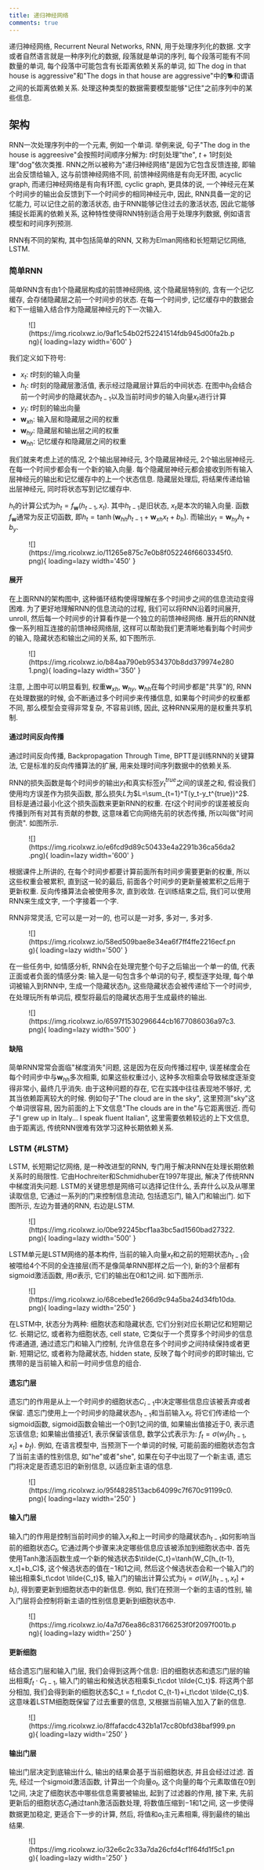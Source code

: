 ```yaml
---
title: 递归神经网络
comments: true
---
```


递归神经网络, Recurrent Neural Networks, RNN, 用于处理序列化的数据. 文字或者自然语言就是一种序列化的数据, 段落就是单词的序列, 每个段落可能有不同数量的单词, 每个段落中可能包含有长距离依赖关系的单词, 如`The dog in that house is aggressive"和"The dogs in that house are aggressive"中的🐕和谓语之间的长距离依赖关系. 处理这种类型的数据需要模型能够"记住"之前序列中的某些信息.

## 架构

RNN一次处理序列中的一个元素, 例如一个单词. 举例来说, 句子"The dog in the house is aggreesive"会按照时间顺序分解为: $t$时刻处理"the", $t+1$时刻处理"dog"依次类推. RNN之所以被称为"递归神经网络"是因为它包含反馈连接, 即输出会反馈给输入, 这与前馈神经网络不同, 前馈神经网络是有向无环图, acyclic graph, 而递归神经网络是有向有环图, cyclic graph, 更具体的说, 一个神经元在某个时间步的输出会反馈到下一个时间步的相同神经元中, 因此, RNN具备一定的记忆能力, 可以记住之前的激活状态, 由于RNN能够记住过去的激活状态, 因此它能够捕捉长距离的依赖关系, 这种特性使得RNN特别适合用于处理序列数据, 例如语言模型和时间序列预测.

RNN有不同的架构, 其中包括简单的RNN, 又称为Elman网络和长短期记忆网络, LSTM. 

### 简单RNN

简单RNN含有由$1$个隐藏层构成的前馈神经网络, 这个隐藏层特别的, 含有一个记忆缓存, 会存储隐藏层之前一个时间步的状态. 在每一个时间步, 记忆缓存中的数据会和下一组输入结合作为隐藏层神经元的下一次输入.

<figure markdown='1'>
![](https://img.ricolxwz.io/9af1c54b02f52241514fdb945d00fa2b.png){ loading=lazy width='600' }
</figure>

我们定义如下符号:

- $x_t$: $t$时刻的输入向量
- $h_t$: $t$时刻的隐藏层激活值, 表示经过隐藏层计算后的中间状态. 在图中$h_t$会结合前一个时间步的隐藏状态$h_{t-1}$以及当前时间步的输入向量$x_t$进行计算
- $y_t$: $t$时刻的输出向量
- $\bm{w}_{xh}$: 输入层和隐藏层之间的权重
- $\bm{w}_{hy}$: 隐藏层和输出层之间的权重
- $\bm{w}_{hh}$: 记忆缓存和隐藏层之间的权重

我们就来考虑上述的情况, $2$个输出层神经元, $3$个隐藏层神经元, $2$个输出层神经元. 在每一个时间步都会有一个新的输入向量. 每个隐藏层神经元都会接收到所有输入层神经元的输出和记忆缓存中的上一个状态信息. 隐藏层处理后, 将结果传递给输出层神经元, 同时将状态写到记忆缓存中.

$h_t$的计算公式为$h_t = f_{\bm{w}}(h_{t-1}, x_t)$. 其中$h_{t-1}$是旧状态, $x_t$是本次的输入向量. 函数$f_{\bm{w}}$通常为反正切函数, 即$h_t=\tanh (\bm{w}_{hh}h_{t-1}+\bm{w}_{xh}x_t+b_h)$. 而输出$y_t = \bm{w}_{hy}h_t+b_y$.

<figure markdown='1'>
![](https://img.ricolxwz.io/11265e875c7e0b8f052246f6603345f0.png){ loading=lazy width='450' }
</figure>

#### 展开

在上面RNN的架构图中, 这种循环结构使得理解在多个时间步之间的信息流动变得困难. 为了更好地理解RNN的信息流动的过程, 我们可以将RNN沿着时间展开, unroll, 然后每一个时间步的计算看作是一个独立的前馈神经网络. 展开后的RNN就像一系列相互连接的前馈神经网络层, 这样可以帮助我们更清晰地看到每个时间步的输入, 隐藏状态和输出之间的关系, 如下图所示.

<figure markdown='1'>
![](https://img.ricolxwz.io/b84aa790eb9534370b8dd379974e2801.png){ loading=lazy width='350' }
</figure>

注意, 上图中可以明显看到, 权重$\bm{w}_{xh}$, $\bm{w}_{hy}$, $\bm{w}_{hh}$在每个时间步都是"共享"的, RNN在处理数据的时候, 会不断通过多个时间步来传播信息, 如果每个时间步的权重都不同, 那么模型会变得非常复杂, 不容易训练, 因此, 这种RNN采用的是权重共享机制.

#### 通过时间反向传播

通过时间反向传播, Backpropagation Through Time, BPTT是训练RNN的关键算法, 它是标准的反向传播算法的扩展, 用来处理时间序列数据中的依赖关系. 

RNN的损失函数是每个时间步的输出$y_t$和真实标签$y_t^{true}$之间的误差之和, 假设我们使用均方误差作为损失函数, 那么损失$L$为$L=\sum_{t=1}^T(y_t-y_t^{true})^2$. 目标是通过最小化这个损失函数来更新RNN的权重. 在$t$这个时间步的误差被反向传播到所有对其有贡献的参数, 这意味着它向网络先前的状态传播, 所以叫做"时间倒流". 如图所示.

<figure markdown='1'>
![](https://img.ricolxwz.io/e6fcd9d89c50433e4a2291b36ca56da2.png){ loadin=lazy width='600' }
</figure>

根据课件上所讲的, 在每个时间步都要计算前面所有时间步需要更新的权重, 所以这些权重会被累积, 直到这一轮的最后, 前面各个时间步的更新量被累积之后用于更新权重. 反向传播算法会被使用多次, 直到收敛. 在训练结束之后, 我们可以使用RNN来生成文字, 一个字接着一个字.

RNN非常灵活, 它可以是一对一的, 也可以是一对多, 多对一, 多对多. 

<figure markdown='1'>
![](https://img.ricolxwz.io/58ed509bae8e34ea6f7ff4ffe2216ecf.png){ loading=lazy width='500' }
</figure>

在一些任务中, 如情感分析, RNN会在处理完整个句子之后输出一个单一的值, 代表正面或者负面的情感分类: 输入是一句包含多个单词的句子, 模型逐字处理, 每个单词被输入到RNN中, 生成一个隐藏状态$h_i$, 这些隐藏状态会被传递给下一个时间步, 在处理玩所有单词后, 模型将最后的隐藏状态用于生成最终的输出.

<figure markdown='1'>
![](https://img.ricolxwz.io/6597f1530296644cb1677086036a97c3.png){ loading=lazy width='500' }
</figure>

#### 缺陷

简单RNN常常会面临"梯度消失"问题, 这是因为在反向传播过程中, 误差梯度会在每个时间步中与$\bm{w}_{hh}$多次相乘, 如果这些权重过小, 这种多次相乘会导致梯度逐渐变得非常小, 最终几乎消失. 由于这种问题的存在, 它在实践中往往表现地不够好, 尤其当依赖距离较大的时候. 例如句子"The cloud are in the sky", 这里预测"sky"这个单词很容易, 因为前面的上下文信息"The clouds are in the"与它距离很近. 而句子"I grew up in Italy... I speak fluent Italian", 这里需要依赖较远的上下文信息, 由于距离远, 传统RNN很难有效学习这种长期依赖关系.

### LSTM {#LSTM}

LSTM, 长短期记忆网络, 是一种改进型的RNN, 专门用于解决RNN在处理长期依赖关系时的局限性. 它由Hochreiter和Schmidhuber在1997年提出, 解决了传统RNN中梯度消失问题. LSTM的关键思想是网络可以选择记住什么, 丢弃什么以及从哪里读取信息, 它通过一系列的门来控制信息流动, 包括遗忘门, 输入门和输出门. 如下图所示, 左边为普通的RNN, 右边是LSTM.

<figure markdown='1'>
![](https://img.ricolxwz.io/0be92245bcf1aa3bc5ad1560bad27322.png){ loading=lazy width='500' }
</figure>

LSTM单元是LSTM网络的基本构件, 当前的输入向量$x_t$和之前的短期状态$h_{t-1}$会被喂给$4$个不同的全连接层(而不是像简单RNN那样之后一个), 新的$3$个层都有sigmoid激活函数, 用$\sigma$表示, 它们的输出在$0$和$1$之间. 如下图所示.

<figure markdown='1'>
![](https://img.ricolxwz.io/68cebed1e266d9c94a5ba24d34fb10da.png){ loading=lazy width='250' }
</figure>

在LSTM中, 状态分为两种: 细胞状态和隐藏状态, 它们分别对应长期记忆和短期记忆. 长期记忆, 或者称为细胞状态, cell state, 它类似于一个贯穿多个时间步的信息传递通道, 通过遗忘门和输入门控制, 允许信息在多个时间步之间持续保持或者更新. 短期记忆, 或者称为隐藏状态, hidden state, 反映了每个时间步的即时输出, 它携带的是当前输入和前一时间步信息的组合. 

#### 遗忘门层

遗忘门的作用是从上一个时间步的细胞状态$C_{i-1}$中决定哪些信息应该被丢弃或者保留. 遗忘门使用上一个时间步的隐藏状态$h_{t-1}$和当前输入$x_t$, 将它们传递给一个sigmoid函数, sigmoid函数会输出一个$0$到$1$之间的值, 如果输出值接近于$0$, 表示遗忘该信息; 如果输出值接近$1$, 表示保留该信息, 数学公式表示为: $f_t=\sigma(w_f[h_{t-1}, x_t]+b_f)$. 例如, 在语言模型中, 当预测下一个单词的时候, 可能前面的细胞状态包含了当前主语的性别信息, 如"he"或者"she", 如果在句子中出现了一个新主语, 遗忘门将决定是否遗忘旧的新别信息, 以适应新主语的信息. 

<figure markdown='1'>
![](https://img.ricolxwz.io/95f4828513acb64099c7f670c91199c0.png){ loading=lazy width='250' }
</figure>

#### 输入门层

输入门的作用是控制当前时间步的输入$x_t$和上一时间步的隐藏状态$h_{t-1}$如何影响当前的细胞状态$C_t$, 它通过两个步骤来决定哪些信息应该被添加到细胞状态中. 首先使用Tanh激活函数生成一个新的候选状态$\tilde{C_t}=\tanh(W_C[h_{t-1}, x_t]+b_C)$, 这个候选状态的值在$-1$和$1$之间, 然后这个候选状态会和一个输入门的输出相乘$i_t\cdot \tilde{C_t}$, 输入门的输出计算公式为$i_t = \sigma(W_i[h_{t-1}, x_t]+b_i)$, 得到要更新到细胞状态中的新信息. 例如, 我们在预测一个新的主语的性别, 输入门层将会控制将新主语的性别信息更新到细胞状态中. 

<figure markdown='1'>
![](https://img.ricolxwz.io/4a7d76ea86c831766253f0f2097f001b.png){ loading=lazy width='250' }
</figure>

#### 更新细胞

结合遗忘门层和输入门层, 我们会得到这两个信息: 旧的细胞状态和遗忘门层的输出相乘$f_t\cdot C_{t-1}$, 输入门的输出和候选状态相乘$i_t\cdot \tilde{C_t}$. 将这两个部分相加, 我们会得到新的细胞状态$C_t = f_t\cdot C_{t-1}+i_t\cdot \tilde{C_t}$. 这意味着LSTM细胞既保留了过去重要的信息, 又根据当前输入加入了新的信息.

<figure markdown='1'>
![](https://img.ricolxwz.io/8ffafacdc432b1a17cc80bfd38baf999.png){ loading=lazy width='250' }
</figure>

#### 输出门层

输出门层决定到底输出什么, 输出的结果会基于当前细胞状态, 并且会经过过滤. 首先, 经过一个sigmoid激活函数, 计算出一个向量$o_t$, 这个向量的每个元素取值在$0$到$1$之间, 决定了细胞状态中哪些信息需要被输出, 起到了过滤器的作用, 接下来, 先前更新后的细胞状态$C_t$通过tanh激活函数处理, 将数值压缩到$-1$和$1$之间, 这一步使得数据更加稳定, 更适合下一步的计算, 然后, 将值和$o_t$主元素相乘, 得到最终的输出结果.

<figure markdown='1'>
![](https://img.ricolxwz.io/32e6c2c33a7da26cfd4cf1f64fd1f5c1.png){ loading=lazy width='250' }
</figure>